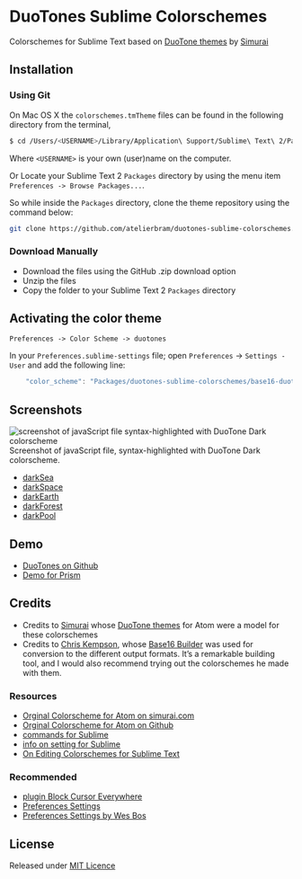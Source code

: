 # DuoTones Sublime Colorschemes
Colorschemes for Sublime Text based on [DuoTone themes](http://simurai.com/projects/2016/01/01/duotone-themes/) by [Simurai](http://simurai.com/)

## Installation

### Using Git

On Mac OS X the `colorschemes.tmTheme` files can be found in the following directory from the terminal,

```bash
$ cd /Users/<USERNAME>/Library/Application\ Support/Sublime\ Text\ 2/Packages/
```

Where `<USERNAME>` is your own (user)name on the computer.

Or Locate your Sublime Text 2 `Packages` directory by using the menu item `Preferences -> Browse Packages...`.

So while inside the `Packages` directory, clone the theme repository using the command below:

```bash
git clone https://github.com/atelierbram/duotones-sublime-colorschemes.git
```

### Download Manually

* Download the files using the GitHub .zip download option
* Unzip the files
* Copy the folder to your Sublime Text 2 `Packages` directory

## Activating the color theme

`Preferences -> Color Scheme -> duotones`

In your `Preferences.sublime-settings` file; open `Preferences` → `Settings - User` and add the following line:

```javascript
	"color_scheme": "Packages/duotones-sublime-colorschemes/base16-duotone-darksea.dark.tmTheme",
```

## Screenshots
![screenshot of javaScript file syntax-highlighted with DuoTone Dark colorscheme](http://atelierbram.github.io/syntax-highlighting/assets/img/duotones-dark_sublime_960x640.png)
Screenshot of javaScript file, syntax-highlighted with DuoTone Dark colorscheme.

- [darkSea](http://atelierbram.github.io/syntax-highlighting/assets/img/duotones-darkSea_sublime_960x640.png)
- [darkSpace](http://atelierbram.github.io/syntax-highlighting/assets/img/duotones-darkSpace_sublime_960x640.png)
- [darkEarth](http://atelierbram.github.io/syntax-highlighting/assets/img/duotones-darkEarth_sublime_960x640.png)
- [darkForest](http://atelierbram.github.io/syntax-highlighting/assets/img/duotones-darkForest_sublime_960x640.png)
- [darkPool](http://atelierbram.github.io/syntax-highlighting/assets/img/duotones-darkPool_sublime_960x640.png)

## Demo
- [DuoTones on Github](http://atelierbram.github.io/syntax-highlighting/duotones/)
- [Demo for Prism](http://atelierbram.github.io/syntax-highlighting/duotones/demo/dark/)

## Credits
- Credits to [Simurai](http://simurai.com/) whose [DuoTone themes](http://simurai.com/projects/2016/01/01/duotone-themes) for Atom were a model for these colorschemes
- Credits to [Chris Kempson](http://chriskempson.com/), whose [Base16 Builder](https://github.com/chriskempson/base16-builder) was used for conversion to the different output formats. It’s a remarkable building tool, and I would also recommend trying out the colorschemes he made with them.

### Resources
- [Orginal Colorscheme for Atom on simurai.com](http://simurai.com/projects/2016/01/01/duotone-themes/)
- [Orginal Colorscheme for Atom on Github](https://github.com/simurai/duotone-dark-syntax/)
- [commands for Sublime](http://www.sublimetext.com/docs/commands)
- [info on setting for Sublime](https://www.sublimetext.com/docs/3/settings.html)
- [On Editing Colorschemes for Sublime Text](http://atelierbram.github.io/blog/colorschemes-sublime/)

### Recommended
- [plugin Block Cursor Everywhere](https://github.com/karlhorky/BlockCursorEverywhere)
- [Preferences Settings](https://github.com/atelierbram/duotones-sublime-colorschemes/blob/master/Preferences.sublime-settings.json)
- [Preferences Settings by Wes Bos](https://gist.github.com/wesbos/a3b12cfda064a906ac04)

## License
Released under [MIT Licence](http://atelierbram.mit-license.org)

